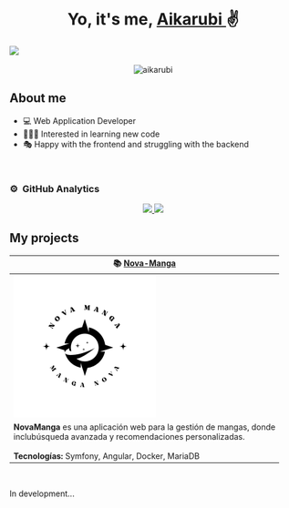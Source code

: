 <div align="center">
<h1 align="center"> Yo, it's me,  <a href="https://github.com/Aikarubi"> Aikarubi </a> ✌️ </h1>
</div>
<img src="banner.png">

<p align="center"> <img src="https://komarev.com/ghpvc/?username=Aikarubi&color=blueviolet&style=plastic" alt="aikarubi" /> </p>

## About me

- 💻 Web Application Developer
- 👩🏼‍💻 Interested in learning new code
- 🎭 Happy with the frontend and struggling with the backend

<br>


### ⚙️ &nbsp;GitHub Analytics

<p align="center">
<a href="https://github.com/Aikarubi">
  <img height="180em" src="https://github-readme-stats-eight-theta.vercel.app/api?username=Aikarubi&show_icons=true&theme=algolia&include_all_commits=true&count_private=true"/>
  <img height="180em" src="https://github-readme-stats-eight-theta.vercel.app/api/top-langs/?username=Aikarubi&layout=compact&langs_count=8&theme=algolia"/>
</a>
</p>


## My projects

| 📚 [Nova-Manga](https://github.com/Aikarubi/Nova-manga) 
|-------------------------------------------------------
| <a href="https://github.com/Aikarubi/Nova-manga"><img src="https://raw.githubusercontent.com/Aikarubi/Nova-manga/main/frontend/src/assets/logo/Black White Minimalist Planet Y2K Streetwear Logo (2).png" alt="Nova-Manga Screenshot" width="250px"/></a> 
| **NovaManga** es una aplicación web para la gestión de mangas, donde <br> inclubúsqueda avanzada y recomendaciones personalizadas. <br><br> **Tecnologías:** Symfony, Angular, Docker, MariaDB 
<br>

<p> In development... </p>
